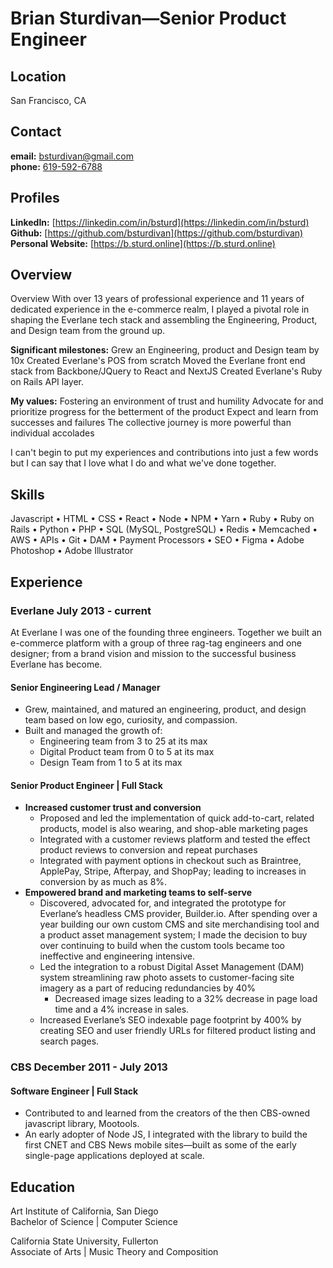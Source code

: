 # Brian Sturdivan—Senior Product Engineer

## Location
San Francisco, CA

## Contact
**email:** [bsturdivan@gmail.com](mailto:bsturdivan@gmail.com) \
**phone:** [619-592-6788](tel:619-592-6788)

## Profiles
**LinkedIn:** [https://linkedin.com/in/bsturd](https://linkedin.com/in/bsturd) \
**Github:** [https://github.com/bsturdivan](https://github.com/bsturdivan) \
**Personal Website:** [https://b.sturd.online](https://b.sturd.online)

## Overview
Overview
With over 13 years of professional experience and 11 years of dedicated experience in the e-commerce realm, I played a pivotal role in shaping the Everlane tech stack and assembling the Engineering, Product, and Design team from the ground up. 

**Significant milestones:**
Grew an Engineering, product and Design team by 10x
Created Everlane's POS from scratch
Moved the Everlane front end stack from Backbone/JQuery to React and NextJS
Created Everlane's Ruby on Rails API layer. 

**My values:**
Fostering an environment of trust and humility
Advocate for and prioritize progress for the betterment of the product
Expect and learn from successes and failures
The collective journey is more powerful than individual accolades

I can't begin to put my experiences and contributions into just a few words but I can say that I love what I do and what we've done together.


## Skills
Javascript • HTML • CSS • React • Node • NPM • Yarn • Ruby • Ruby on Rails • Python • PHP • SQL (MySQL, PostgreSQL) • Redis • Memcached • AWS • APIs • Git • DAM • Payment Processors • SEO • Figma • Adobe Photoshop • Adobe Illustrator

## Experience
 
### Everlane July 2013 - current
At Everlane I was one of the founding three engineers. Together we built an e-commerce platform with a group of three rag-tag engineers and one designer; from a brand vision and mission to the successful business Everlane has become. 
#### Senior Engineering Lead / Manager
- Grew, maintained, and matured an engineering, product, and design team based on low ego, curiosity, and compassion.
- Built and managed the growth of:
  - Engineering team from 3 to 25 at its max
  - Digital Product team from 0 to 5 at its max
  - Design Team from 1 to 5 at its max
#### Senior Product Engineer | Full Stack
- **Increased customer trust and conversion**
  - Proposed and led the implementation of quick add-to-cart, related products, model is also wearing, and shop-able marketing pages
  - Integrated with a customer reviews platform and tested the effect product reviews to conversion and repeat purchases
  - Integrated with payment options in checkout such as Braintree, ApplePay, Stripe, Afterpay, and ShopPay; leading to increases in conversion by as much as 8%.
- **Empowered brand and marketing teams to self-serve**
  - Discovered, advocated for, and integrated the prototype for Everlane’s headless CMS provider, Builder.io. After spending over a year building our own custom CMS and site merchandising tool and a product asset management system; I made the decision to buy over continuing to build when the custom tools became too ineffective and engineering intensive.
  - Led the integration to a robust Digital Asset Management (DAM) system streamlining raw photo assets to customer-facing site imagery as a part of reducing redundancies by 40%
    - Decreased image sizes leading to a 32% decrease in page load time and a 4% increase in sales.
  - Increased Everlane’s SEO indexable page footprint by 400% by creating SEO and user friendly URLs for filtered product listing and search pages.

### CBS December 2011 - July 2013
#### Software Engineer | Full Stack
- Contributed to and learned from the creators of the then CBS-owned javascript library, Mootools.
- An early adopter of Node JS, I integrated with the library to build the first CNET and CBS News mobile sites—built as some of the early single-page applications deployed at scale.

## Education
Art Institute of California, San Diego \
Bachelor of Science | Computer Science

California State University, Fullerton \
Associate of Arts | Music Theory and Composition
